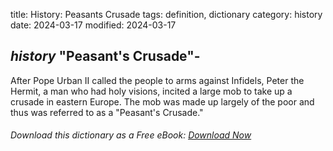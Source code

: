 title: History: Peasants Crusade
tags: definition, dictionary
category: history
date: 2024-03-17
modified: 2024-03-17

## _history_ "Peasant's Crusade"-
After Pope Urban II called the people
 to arms against Infidels, Peter the Hermit, a man who had holy
 visions, incited a large mob to take up a crusade in eastern Europe.
 The mob was made up largely of the poor and thus was referred to as a
 "Peasant's Crusade."



###### Download *this* dictionary as a Free eBook: [Download Now]({static}static/SerfHistoryDictionary.pdf)

